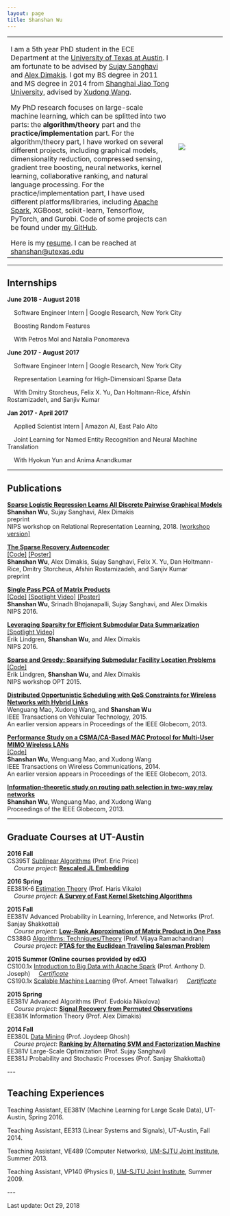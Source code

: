 ```yaml
---
layout: page
title: Shanshan Wu
---
```

  <table width="700" border="0" align="center" cellspacing="0" cellpadding="0">
    <tr>
     <td width="70%" valign="middle">
        <p>
        I am a 5th year PhD student in the ECE Department at the <a href="http://www.utexas.edu">University of Texas at Austin</a>. I am fortunate to be advised by <a href="http://users.ece.utexas.edu/~sanghavi/">Sujay Sanghavi</a> and <a href="http://users.ece.utexas.edu/~dimakis/">Alex Dimakis</a>. I got my BS degree in 2011 and MS degree in 2014 from <a href="http://umji.sjtu.edu.cn">Shanghai Jiao Tong University</a>, advised by <a href="http://umji.sjtu.edu.cn/faculty/xudong-wang/">Xudong Wang</a>. 
       </p>
       <p>
       My PhD research focuses on large-scale machine learning, which can be splitted into two parts: the <b>algorithm/theory</b> part and the <b>practice/implementation</b> part. For the algorithm/theory part, I have worked on several different projects, including graphical models, dimensionality reduction, compressed sensing, gradient tree boosting, neural networks, kernel learning, collaborative ranking, and natural language processing. For the practice/implementation part, I have used different platforms/libraries, including <a href="https://spark.apache.org">Apache Spark</a>, XGBoost, scikit-learn, Tensorflow, PyTorch, and Gurobi. Code of some projects can be found under <a href="https://github.com/wushanshan">my GitHub</a>.
        </p>
       Here is my <a href="../files/CV_sswu_20181011_twopage.pdf">resume</a>. I can be reached at <a href="mailto:shanshan@utexas.edu">shanshan@utexas.edu</a> 
        </td>
        <td width="20%">
        <img src="../images/github_pic.jpg">
        </td>
      </tr>
      </table>

---

## Internships
<p>
<b>June 2018 - August 2018</b>
</p>
<p>
&nbsp;&nbsp;&nbsp;&nbsp;Software Engineer Intern | Google Research, New York City
</p>
<p>
&nbsp;&nbsp;&nbsp;&nbsp;Boosting Random Features	
</p>
<p>
&nbsp;&nbsp;&nbsp;&nbsp;With Petros Mol and Natalia Ponomareva
</p>
<p>
<b>June 2017 - August 2017</b>
</p>
<p>
&nbsp;&nbsp;&nbsp;&nbsp;Software Engineer Intern | Google Research, New York City
</p>
<p>
&nbsp;&nbsp;&nbsp;&nbsp;Representation Learning for High-Dimensioanl Sparse Data	
</p>
<p>
&nbsp;&nbsp;&nbsp;&nbsp;With Dmitry Storcheus, Felix X. Yu, Dan Holtmann-Rice, Afshin Rostamizadeh, and Sanjiv Kumar
</p>
<p>
<b>Jan 2017 - April 2017</b>
</p>
<p>
&nbsp;&nbsp;&nbsp;&nbsp;Applied Scientist Intern | Amazon AI, East Palo Alto
</p>
<p>
&nbsp;&nbsp;&nbsp;&nbsp;Joint Learning for Named Entity Recognition and Neural Machine Translation
</p>
<p>
&nbsp;&nbsp;&nbsp;&nbsp;With Hyokun Yun and Anima Anandkumar
</p>

---

## Publications
<p>
<b><a href="https://arxiv.org/abs/1810.11905">
Sparse Logistic Regression Learns All Discrete Pairwise Graphical Models</a></b> <br>
<b>Shanshan Wu</b>, Sujay Sanghavi, Alex Dimakis<br>
preprint<br>
NIPS workshop on Relational Representation Learning, 2018. <a href="../files/GraphicalModel_workshop.pdf"=>[workshop version]</a>
</p>

<p>
<b><a href="https://arxiv.org/abs/1806.10175">The Sparse Recovery Autoencoder</a></b> <br>
<a href="https://github.com/wushanshan/L1AE">[Code]</a>&nbsp;<a href="../files/SparseAEposter_oct24.pdf">[Poster]</a> <br>
<b>Shanshan Wu</b>, Alex Dimakis, Sujay Sanghavi, Felix X. Yu, Dan Holtmann-Rice, Dmitry Storcheus, Afshin Rostamizadeh, and Sanjiv Kumar<br>
preprint
</p>

<p>
<b><a href="https://arxiv.org/abs/1610.06656">Single Pass PCA of Matrix Products</a></b> <br>
<a href="https://github.com/wushanshan/MatrixProductPCA">[Code]</a>&nbsp;<a href="https://youtu.be/Ir4-eNz6tOw">[Spotlight Video]</a>&nbsp;<a href="../files/OnePassPCAPoster.pdf">[Poster]</a><br>
<b>Shanshan Wu</b>, Srinadh Bhojanapalli, Sujay Sanghavi, and Alex Dimakis<br>
NIPS 2016.
</p>

<p>
<b><a href="http://erikml.com/leveraging-sparsity.pdf">Leveraging Sparsity for Efficient Submodular Data Summarization</a></b> <br>
<a href="https://www.youtube.com/watch?v=9sKLx09bAAE">[Spotlight Video]</a><br>
Erik Lindgren, <b>Shanshan Wu</b>, and Alex Dimakis<br>
NIPS 2016.
</p>

<p>
	<b><a href="../files/nips2015.pdf">Sparse and Greedy: Sparsifying Submodular Facility Location Problems</a></b><br>
	<a href="https://github.com/ErikML/sfl-easylsh">[Code]</a><br>
              Erik Lindgren, <b>Shanshan Wu</b>, and Alex Dimakis<br>
              NIPS workshop OPT 2015. <br>
</p>

<p>
	<b><a href="../files/TVT.pdf">Distributed Opportunistic Scheduling with QoS Constraints for Wireless Networks with Hybrid Links</a></b><br>
              Wenguang Mao, Xudong Wang, and <b>Shanshan Wu</b><br>
              IEEE Transactions on Vehicular Technology, 2015.<br>
              An earlier version appears in Proceedings of the IEEE Globecom, 2013.<br>
</p>

<p>
	<b><a href="../files/MU-MIMO.pdf">Performance Study on a CSMA/CA-Based MAC Protocol for Multi-User MIMO Wireless LANs</a></b><br>
	      <a href="https://github.com/wushanshan/MU-MIMO-WLAN">[Code]</a><br>
              <b>Shanshan Wu</b>, Wenguang Mao, and Xudong Wang<br>
              IEEE Transactions on Wireless Communications, 2014.<br>
              An earlier version appears in Proceedings of the IEEE Globecom, 2013.<br>
</p>
<p>
	<b><a href="../files/TW-Relay.pdf">Information-theoretic study on routing path selection in two-way relay networks</a></b><br>
              <b>Shanshan Wu</b>, Wenguang Mao, and Xudong Wang<br>
              Proceedings of the IEEE Globecom, 2013. <br>
</p>

---

## Graduate Courses at UT-Austin
<p>
<b>2016 Fall</b><br>
CS395T <a href="http://www.cs.utexas.edu/~ecprice/courses/sublinear/">Sublinear Algorithms</a> (Prof. Eric Price)<br>
&nbsp;&nbsp;&nbsp;&nbsp;<i>Course project</i>: <b><a href="../files/RescaledJL_project.pdf">Rescaled JL Embedding</a></b> 
</p>
<p>
<b>2016 Spring</b><br>
EE381K-6 <a href="http://users.ece.utexas.edu/~hvikalo/ee381k6.html">Estimation Theory</a> (Prof. Haris Vikalo)<br>       
&nbsp;&nbsp;&nbsp;&nbsp;<i>Course project</i>: <b><a href="../files/EstTheory_project.pdf">A Survey of Fast Kernel Sketching Algorithms</a></b>   
</p>
<p>
<b>2015 Fall</b><br>
EE381V Advanced Probability in Learning, Inference, and Networks (Prof. Sanjay Shakkottai)<br>     
&nbsp;&nbsp;&nbsp;&nbsp;<i>Course project</i>: <b><a href="../files/AdvProb_project.pdf">Low-Rank Approximation of Matrix Product in One Pass</a></b><br>      
CS388G <a href="http://www.cs.utexas.edu/~vlr/courses/f15.388g/index.html">Algorithms: Techniques/Theory</a> (Prof. Vijaya Ramachandran)<br>
&nbsp;&nbsp;&nbsp;&nbsp;<i>Course project</i>: <b><a href="../files/Algo_project.pdf">PTAS for the Euclidean Traveling Salesman Problem</a></b>
</p>
<p>
<b>2015 Summer (Online courses provided by edX)</b><br>
CS100.1x <a href="https://www.edx.org/course/introduction-big-data-apache-spark-uc-berkeleyx-cs100-1x">Introduction to Big Data with Apache Spark</a> (Prof. Anthony D. Joseph) &nbsp;&nbsp;&nbsp;&nbsp;<a href="../files/Certificate1001x.pdf"><i>Certificate</i></a><br>
CS190.1x <a href="https://www.edx.org/course/scalable-machine-learning-uc-berkeleyx-cs190-1x">Scalable Machine Learning</a> (Prof. Ameet Talwalkar) &nbsp;&nbsp;&nbsp;&nbsp;<a href="../files/Certificate1901x.pdf"><i>Certificate</i></a>
</p>
<p>
<b>2015 Spring</b><br>
EE381V Advanced Algorithms (Prof. Evdokia Nikolova)<br> 
&nbsp;&nbsp;&nbsp;&nbsp;<i>Course project</i>: <b><a href="../files/AdvAlgo_project.pdf">Signal Recovery from Permuted Observations</a></b><br>  
EE381K Information Theory (Prof. Alex Dimakis) 
</p>
<p>
<b>2014 Fall</b><br> 
EE380L <a href="http://hercules.ece.utexas.edu/courses/ee380l-f14/">Data Mining</a> (Prof. Joydeep Ghosh)<br>  
&nbsp;&nbsp;&nbsp;&nbsp;<i>Course project</i>: <b><a href="../files/DataMining_project.pdf">Ranking by Alternating SVM and Factorization Machine</a></b><br> 
EE381V Large-Scale Optimization (Prof. Sujay Sanghavi)<br> 
EE381J Probability and Stochastic Processes (Prof. Sanjay Shakkottai)
</p>
---

## Teaching Experiences
<p>
Teaching Assistant, EE381V (Machine Learning for Large Scale Data), UT-Austin, Spring 2016.  
</p>
<p>
Teaching Assistant, EE313 (Linear Systems and Signals), UT-Austin, Fall 2014. 
</p>
<p>
Teaching Assistant, VE489 (Computer Networks), <a href="http://umji.sjtu.edu.cn/">UM-SJTU Joint Institute</a>, Summer 2013.
</p>
<p>
Teaching Assistant, VP140 (Physics I), <a href="http://umji.sjtu.edu.cn/">UM-SJTU Joint Institute</a>, Summer 2009. 
</p>
---
<p>
Last update: Oct 29, 2018

</p>
